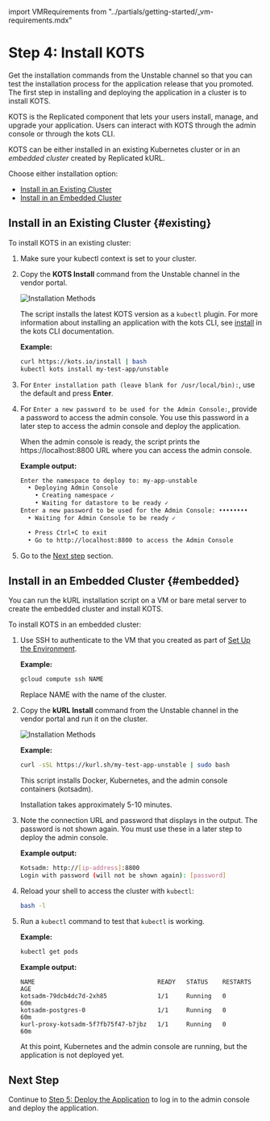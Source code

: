 import VMRequirements from "../partials/getting-started/_vm-requirements.mdx"

# Step 4: Install KOTS

Get the installation commands from the Unstable channel so that you can test the installation process for the application release that you promoted. The first step in installing and deploying the application in a cluster is to install KOTS.

KOTS is the Replicated component that lets your users install, manage, and upgrade your application. Users can interact with KOTS through the admin console or through the kots CLI.

KOTS can be either installed in an existing Kubernetes cluster or in an _embedded cluster_ created by Replicated kURL.

Choose either installation option:
* [Install in an Existing Cluster](#existing)
* [Install in an Embedded Cluster](#embedded)

## Install in an Existing Cluster {#existing}

To install KOTS in an existing cluster:

1. Make sure your kubectl context is set to your cluster.

1. Copy the **KOTS Install** command from the Unstable channel in the vendor portal.

   ![Installation Methods](/images/guides/kots/installation-methods-existing.png)

   The script installs the latest KOTS version as a `kubectl` plugin. For more information about installing an application with the kots CLI, see [install](../reference/kots-cli-install/) in the kots CLI documentation.

   **Example:**

   ```bash
   curl https://kots.io/install | bash
   kubectl kots install my-test-app/unstable
   ```

1. For `Enter installation path (leave blank for /usr/local/bin):`, use the default and press **Enter**.

1. For `Enter a new password to be used for the Admin Console:`, provide a password to access the admin console. You use this password in a later step to access the admin console and deploy the application.

   When the admin console is ready, the script prints the https://localhost:8800 URL where you can access the admin console.

   **Example output:**

   ```bash
   Enter the namespace to deploy to: my-app-unstable
     • Deploying Admin Console
       • Creating namespace ✓
       • Waiting for datastore to be ready ✓
   Enter a new password to be used for the Admin Console: ••••••••
     • Waiting for Admin Console to be ready ✓

     • Press Ctrl+C to exit
     • Go to http://localhost:8800 to access the Admin Console
   ```

1. Go to the [Next step](#next-step) section.

## Install in an Embedded Cluster {#embedded}

You can run the kURL installation script on a VM or bare metal server to create the embedded cluster and install KOTS.

To install KOTS in an embedded cluster:

1. Use SSH to authenticate to the VM that you created as part of [Set Up the Environment](tutorial-ui-setup#set-up-the-environment).

   **Example:**

   ```bash
   gcloud compute ssh NAME
   ```

   Replace NAME with the name of the cluster.

1. Copy the **kURL Install** command from the Unstable channel in the vendor portal and run it on the cluster.

   ![Installation Methods](/images/guides/kots/installation-methods-embedded.png)

   **Example:**

   ```bash
   curl -sSL https://kurl.sh/my-test-app-unstable | sudo bash
   ```

   This script installs Docker, Kubernetes, and the admin console containers (kotsadm).

   Installation takes approximately 5-10 minutes.

1. Note the connection URL and password that displays in the output. The password is not shown again. You must use these in a later step to deploy the admin console.

   **Example output:**

   ```bash
   Kotsadm: http://[ip-address]:8800
   Login with password (will not be shown again): [password]
   ```

1. Reload your shell to access the cluster with `kubectl`:

   ```bash
   bash -l
   ```

1. Run a `kubectl` command to test that `kubectl` is working.

   **Example:**

   ```bash
   kubectl get pods
   ```

   **Example output:**

   ```
   NAME                                  READY   STATUS    RESTARTS   AGE
   kotsadm-79dcb4dc7d-2xh85              1/1     Running   0          60m
   kotsadm-postgres-0                    1/1     Running   0          60m
   kurl-proxy-kotsadm-5f7fb75f47-b7jbz   1/1     Running   0          60m
   ```

   At this point, Kubernetes and the admin console are running, but the application is not deployed yet.

## Next Step

Continue to [Step 5: Deploy the Application](tutorial-ui-deploy-app) to log in to the admin console and deploy the application.
